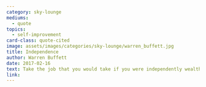 ```yaml
---
category: sky-lounge
mediums:
  - quote
topics:
  - self-improvement
card-class: quote-cited
image: assets/images/categories/sky-lounge/warren_buffett.jpg
title: Independence
author: Warren Buffett
date: 2017-02-16
text: Take the job that you would take if you were independently wealthy.
link:
---
```

